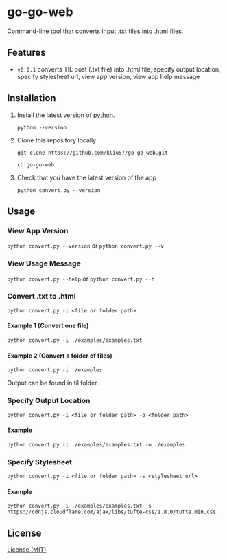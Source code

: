 # go-go-web

Command-line tool that converts input .txt files into .html files.

## Features

- `v0.0.1` converts TIL post (.txt file) into .html file, specify output location, specify stylesheet url, view app version, view app help message

## Installation

1. Install the latest version of [python](https://www.python.org/downloads/).

   `python --version`
   
2. Clone this repository locally
    
   `git clone https://github.com/kliu57/go-go-web.git`

   `cd go-go-web`
   
3. Check that you have the latest version of the app

   `python convert.py --version`

## Usage

### View App Version

`python convert.py --version` or `python convert.py --v`


### View Usage Message

`python convert.py --help` or `python convert.py --h`

### Convert .txt to .html

`python convert.py -i <file or folder path>`

#### Example 1 (Convert one file)
`python convert.py -i ./examples/examples.txt`

#### Example 2 (Convert a folder of files)
`python convert.py -i ./examples`

Output can be found in til folder.

### Specify Output Location

`python convert.py -i <file or folder path> -o <folder path>`

#### Example
`python convert.py -i ./examples/examples.txt -o ./examples`

### Specify Stylesheet

`python convert.py -i <file or folder path> -s <stylesheet url>`

#### Example
`python convert.py -i ./examples/examples.txt -s https://cdnjs.cloudflare.com/ajax/libs/tufte-css/1.8.0/tufte.min.css`

## License

[License (MIT)](LICENSE.md)
